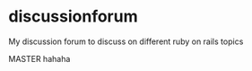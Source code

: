 discussionforum
===============

My discussion forum to discuss on different ruby on rails topics


MASTER hahaha
